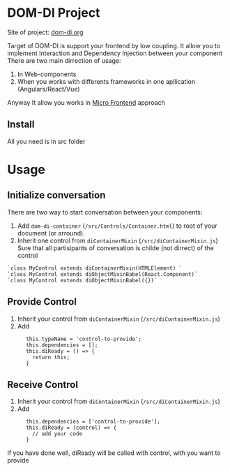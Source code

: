 # DOM-DI Project

  Site of project:  [dom-di.org](http://www.dom-di.org)

  Target of DOM-DI is support your frontend by low coupling.
  It allow you to implement Interaction and Dependency Injection between your component
  There are two main dirrection of usage:
  1. In Web-components
  2. When you works with differents frameworks in one apllication (Angulars/React/Vue)

  Anyway It allow you works in [Micro Frontend](https://micro-frontends.org/) approach

## Install

All you need is in src folder

# Usage

## Initialize conversation

  There are two way to start conversation between your components:
  1. Add `dom-di-container` (`/src/Controls/Container.html`) to root of your document (or arround).
  2. Inherit one control from `diContainerMixin` (`/src/diContainerMixin.js`)
    Sure that all partisipants of conversation is childe (not dirrect) of the control

    `class MyControl extends diContainerMixin(HTMLElement) `
    `class MyControl extends diObjectMixinBabel(React.Component)`
    `class MyControl extends diObjectMixinBabel({})`

## Provide Control

  1. Inherit your control from `diContainerMixin` (`/src/diContainerMixin.js`)
  2. Add
```
      this.typeName = 'control-to-provide';
      this.dependencies = [];
      this.diReady = () => {
        return this;
      }
```

## Receive Control
  1. Inherit your control from `diContainerMixin` (`/src/diContainerMixin.js`)
  2. Add
```
      this.dependencies = ['control-to-provide'];
      this.diReady = (control) => {
        // add your code
      }
```

  If you have done well, diReady will be called with control, with you want to provide